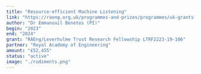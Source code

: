 ```yaml
---
title: "Resource-efficient Machine Listening"
link: "https://raeng.org.uk/programmes-and-prizes/programmes/uk-grants-and-prizes/support-for-research/research-awardees/leverhulme-awardees/leverhulme-trust-research-fellows-2023-2024/dr-emmanouil-benetos"
author: "Dr Emmanouil Benetos (PI)"
begin: "2023"
end: "2024"
grant: "RAEng/Leverhulme Trust Research Fellowship LTRF2223-19-106"
partner: "Royal Academy of Engineering"
amount: "£52,455"
status: "active"
image: "./rudiments.png"
---
```

